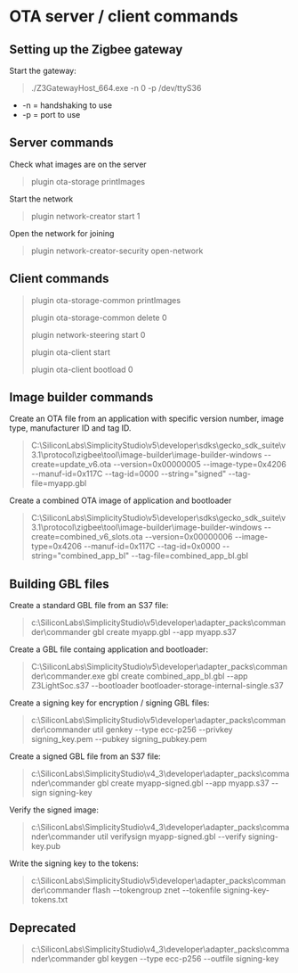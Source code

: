 # OTA server / client commands

## Setting up the Zigbee gateway

Start the gateway:
> ./Z3GatewayHost_664.exe -n 0 -p /dev/ttyS36

- -n = handshaking to use
- -p = port to use

## Server commands

Check what images are on the server
> plugin ota-storage printImages

Start the network
> plugin network-creator start 1

Open the network for joining
> plugin network-creator-security open-network

## Client commands

> plugin ota-storage-common printImages
>
> plugin ota-storage-common delete 0
>
> plugin network-steering start 0
>
> plugin ota-client start
>
> plugin ota-client bootload 0

## Image builder commands

Create an OTA file from an application with specific version number, image type, manufacturer ID and tag ID.

> C:\SiliconLabs\SimplicityStudio\v5\developer\sdks\gecko_sdk_suite\v3.1\protocol\zigbee\tool\image-builder\image-builder-windows --create=update_v6.ota --version=0x00000005 --image-type=0x4206 --manuf-id=0x117C --tag-id=0000 --string="signed" --tag-file=myapp.gbl

Create a combined OTA image of application and bootloader

> C:\SiliconLabs\SimplicityStudio\v5\developer\sdks\gecko_sdk_suite\v3.1\protocol\zigbee\tool\image-builder\image-builder-windows --create=combined_v6_slots.ota --version=0x00000006 --image-type=0x4206 --manuf-id=0x117C --tag-id=0x0000 --string="combined_app_bl" --tag-file=combined_app_bl.gbl

## Building GBL files

Create a standard GBL file from an S37 file:
> c:\SiliconLabs\SimplicityStudio\v5\developer\adapter_packs\commander\commander gbl create myapp.gbl --app myapp.s37

Create a GBL file containg application and bootloader:
> C:\SiliconLabs\SimplicityStudio\v5\developer\adapter_packs\commander\commander.exe gbl create combined_app_bl.gbl --app Z3LightSoc.s37 --bootloader bootloader-storage-internal-single.s37

Create a signing key for encryption / signing GBL files:

> c:\SiliconLabs\SimplicityStudio\v5\developer\adapter_packs\commander\commander util genkey --type ecc-p256 --privkey signing_key.pem --pubkey signing_pubkey.pem

Create a signed GBL file from an S37 file:

> c:\SiliconLabs\SimplicityStudio\v4_3\developer\adapter_packs\commander\commander gbl create myapp-signed.gbl --app myapp.s37 --sign signing-key

Verify the signed image:

> c:\SiliconLabs\SimplicityStudio\v4_3\developer\adapter_packs\commander\commander util verifysign myapp-signed.gbl --verify signing-key.pub

Write the signing key to the tokens:

> c:\SiliconLabs\SimplicityStudio\v5\developer\adapter_packs\commander\commander flash --tokengroup znet --tokenfile signing-key-tokens.txt

## Deprecated

> c:\SiliconLabs\SimplicityStudio\v4_3\developer\adapter_packs\commander\commander gbl keygen --type ecc-p256 --outfile signing-key
